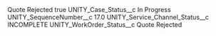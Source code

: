 <?xml version="1.0" encoding="UTF-8"?>
<CustomMetadata xmlns="http://soap.sforce.com/2006/04/metadata" xmlns:xsi="http://www.w3.org/2001/XMLSchema-instance" xmlns:xsd="http://www.w3.org/2001/XMLSchema">
    <label>Quote Rejected</label>
    <protected>true</protected>
    <values>
        <field>UNITY_Case_Status__c</field>
        <value xsi:type="xsd:string">In Progress</value>
    </values>
    <values>
        <field>UNITY_SequenceNumber__c</field>
        <value xsi:type="xsd:double">17.0</value>
    </values>
    <values>
        <field>UNITY_Service_Channel_Status__c</field>
        <value xsi:type="xsd:string">INCOMPLETE</value>
    </values>
    <values>
        <field>UNITY_WorkOrder_Status__c</field>
        <value xsi:type="xsd:string">Quote Rejected</value>
    </values>
</CustomMetadata>
